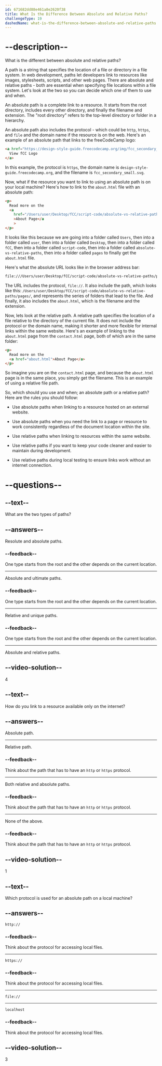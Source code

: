 ```yaml
---
id: 671682dd88e461a8e2620f38
title: What Is the Difference Between Absolute and Relative Paths?
challengeType: 19
dashedName: what-is-the-difference-between-absolute-and-relative-paths
---
```


# --description--

What is the different between absolute and relative paths?

A path is a string that specifies the location of a file or directory in a file system. In web development, paths let developers link to resources like images, stylesheets, scripts, and other web pages. There are absolute and relative paths - both are essential when specifying file locations within a file system. Let's look at the two so you can decide which one of them to use and when.

An absolute path is a complete link to a resource. It starts from the root directory, includes every other directory, and finally the filename and extension. The "root directory" refers to the top-level directory or folder in a hierarchy.

An absolute path also includes the protocol - which could be `http`, `https`, and `file` and the domain name if the resource is on the web. Here's an example of an absolute path that links to the freeCodeCamp logo:

```html
<a href="https://design-style-guide.freecodecamp.org/img/fcc_secondary_small.svg">
  View fCC Logo
</a>
```

In this example, the protocol is `https`, the domain name is `design-style-guide.freecodecamp.org`, and the filename is `fcc_secondary_small.svg`.

Now, what if the resource you want to link to using an absolute path is on your local machine? Here's how to link to the `about.html` file with an absolute path:

```html
<p>
  Read more on the
  <a
    href="/Users/user/Desktop/fCC/script-code/absolute-vs-relative-paths/pages/about.html"
    >About Page</a
    >
</p>
```

It looks like this because we are going into a folder called `Users`, then into a folder called `user`, then into a folder called `Desktop`, then into a folder called `fCC`, then into a folder called `script-code`, then into a folder called `absolute-vs-relative-paths`, then into a folder called `pages` to finally get the `about.html` file.

Here's what the absolute URL looks like in the browser address bar:

```sh
file:///Users/user/Desktop/fCC/script-code/absolute-vs-relative-paths/pages/about.html
```

The URL includes the protocol, `file://`. It also include the path, which looks like this: `/Users/user/Desktop/fCC/script-code/absolute-vs-relative-paths/pages/`, and represents the series of folders that lead to the file. And finally, it also includes the `about.html`, which is the filename and the extension.

Now, lets look at the relative path. A relative path specifies the location of a file relative to the directory of the current file. It does not include the protocol or the domain name, making it shorter and more flexible for internal links within the same website. Here's an example of linking to the `about.html` page from the `contact.html` page, both of which are in the same folder:

```html
<p>
  Read more on the
  <a href="about.html">About Page</a>
</p>
```

So imagine you are on the `contact.html` page, and because the `about.html` page is in the same place, you simply get the filename. This is an example of using a relative file path.

So, which should you use and when; an absolute path or a relative path? Here are the rules you should follow:

- Use absolute paths when linking to a resource hosted on an external website.

- Use absolute paths when you need the link to a page or resource to work consistently regardless of the document location within the site.

- Use relative paths when linking to resources within the same website.

- Use relative paths if you want to keep your code cleaner and easier to maintain during development.

- Use relative paths during local testing to ensure links work without an internet connection.

# --questions--

## --text--

What are the two types of paths?

## --answers--

Resolute and absolute paths.

### --feedback--

One type starts from the root and the other depends on the current location.

---

Absolute and ultimate paths.

### --feedback--

One type starts from the root and the other depends on the current location.

---

Relative and unique paths.

### --feedback--

One type starts from the root and the other depends on the current location.

---

Absolute and relative paths.

## --video-solution--

4

## --text--

How do you link to a resource available only on the internet?

## --answers--

Absolute path.

---

Relative path.

### --feedback--

Think about the path that has to have an `http` or `https` protocol.

---

Both relative and absolute paths.

### --feedback--

Think about the path that has to have an `http` or `https` protocol.

---

None of the above.

### --feedback--

Think about the path that has to have an `http` or `https` protocol.

## --video-solution--

1

## --text--

Which protocol is used for an absolute path on a local machine?

## --answers--

`http://`

### --feedback--

Think about the protocol for accessing local files.

---

`https://`

### --feedback--

Think about the protocol for accessing local files.

---

`file://`

---

`localhost`

### --feedback--

Think about the protocol for accessing local files.

## --video-solution--

3
